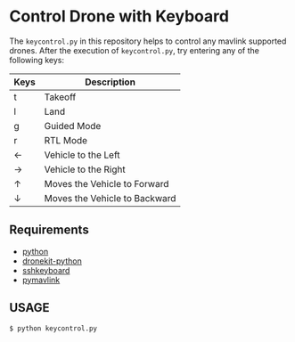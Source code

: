 # Control Drone with Keyboard

The `keycontrol.py` in this repository helps to control any mavlink supported drones. After the execution of `keycontrol.py`, try entering any of the following keys:

| Keys    | Description                   |
|---------|-------------------------------|
| t       | Takeoff                       |
| l       | Land                          |
| g       | Guided Mode                   |
| r       | RTL Mode                      |
| &#8592; | Vehicle to the Left           |
| &#8594; | Vehicle to the Right          |
| &#8593; | Moves the Vehicle to Forward  |
| &#8595; | Moves the Vehicle to Backward |

## Requirements
- [python](https://www.python.org/)
- [dronekit-python](https://github.com/dronekit/dronekit-python)
- [sshkeyboard](https://sshkeyboard.readthedocs.io/)
- [pymavlink](https://github.com/ArduPilot/pymavlink)

## USAGE
```
$ python keycontrol.py
```
